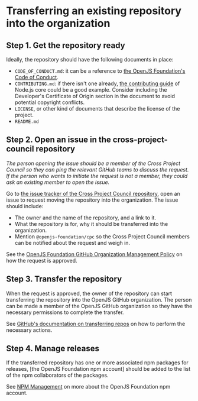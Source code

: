 # Transferring an existing repository into the organization

## Step 1. Get the repository ready

Ideally, the repository should have the following documents in place:

- `CODE_OF_CONDUCT.md`: it can be a reference to
  [the OpenJS Foundation's Code of Conduct](https://github.com/openjs-foundation/cross-project-council/blob/master/CODE_OF_CONDUCT.md).
- `CONTRIBUTING.md`: if there isn't one already, [the contributing guide](https://github.com/nodejs/node/blob/master/CONTRIBUTING.md)
  of Node.js core could be a good example. Consider including the Developer's
  Certificate of Origin section in the document to avoid potential copyright
  conflicts.
- `LICENSE`, or other kind of documents that describe the license of
  the project.
- `README.md`

## Step 2. Open an issue in the cross-project-council repository

_The person opening the issue should be a member of the Cross Project Council
so they can ping the relevant GitHub teams to discuss the request.
If the person who wants to initiate the request is not a member, they could ask
an existing member to open the issue._

Go to [the issue tracker of the Cross Project Council repository](https://github.com/openjs-foundation/cross-project-council/issues), open an issue
to request moving the repository into the organization. The issue should include:

- The owner and the name of the repository, and a link to it.
- What the repository is for, why it should be transferred into the organization.
- Mention `@openjs-foundation/cpc` so the Cross Project Council members can be
  notified about the request and weigh in.

See the [OpenJS Foundation GitHub Organization Management Policy](https://github.com/openjs-foundation/cross-project-council/blob/master/GITHUB_ORG_MANGEMENT_POLICY.md) on how the request is approved.

## Step 3. Transfer the repository

When the request is approved, the owner of the repository can start transferring
the repository into the OpenJS GitHub organization. The person can be made a
member of the OpenJS GitHub organization so they have the necessary permissions
to complete the transfer.

See [GitHub's documentation on transferring repos](https://help.github.com/articles/about-repository-transfers/) on how to perform the necessary actions.

## Step 4. Manage releases

If the transferred repository has one or more associated npm packages for releases, [the OpenJS Foundation npm account] should be added to the list of the npm collaborators of the packages.

See [NPM Management](./npm-management.md) on more about the OpenJS Foundation npm account.

[coc]: https://github.com/nodejs/admin/blob/master/CODE_OF_CONDUCT.md
[GitHub's documentation on transferring repos]: https://help.github.com/articles/about-repository-transfers/
[Node.js GitHub Organization Management Policy]: https://github.com/nodejs/admin/blob/master/GITHUB_ORG_MANGEMENT_POLICY.md#repositories
[the contributing guide]: https://github.com/nodejs/node/blob/master/CONTRIBUTING.md
[the issue tracker of the Node.js admin repository]: https://github.com/nodejs/admin/issues
